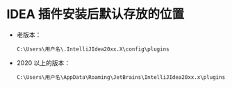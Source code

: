 # IDEA 插件安装后默认存放的位置

- 老版本：

   ```
   C:\Users\用户名\.IntelliJIdea20xx.X\config\plugins
   ```

- 2020 以上的版本：

   ```
   C:\Users\用户名\AppData\Roaming\JetBrains\IntelliJIdea20xx.x\plugins
   ```
